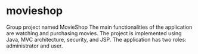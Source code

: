 # movieshop

Group project named MovieShop
The main functionalities of the application are watching and purchasing movies. The project is implemented using Java, MVC architecture, security, and JSP. The application has two roles: administrator and user.
